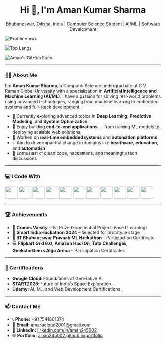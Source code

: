 <h1 align="center">Hi 👋, I'm Aman Kumar Sharma</h1>
<p align="center">Bhubaneswar, Odisha, India | Computer Science Student | AI/ML | Software Development </p>

![Profile Views](https://komarev.com/ghpvc/?username=aman245002&label=Profile%20views&color=0e75b6&style=flat)

![Top Langs](https://github-readme-stats.vercel.app/api/top-langs/?username=aman245002&layout=compact&theme=default)

![Aman's GitHub Stats](https://github-readme-stats.vercel.app/api?username=aman245002&show_icons=true&theme=tokyonight)



---

### 👨‍💻 About Me

I'm **Aman Kumar Sharma**, a Computer Science undergraduate at C.V. Raman Global University with a specialization in **Artificial Intelligence and Machine Learning (AI/ML)**. I have a passion for solving real-world problems using advanced technologies, ranging from machine learning to embedded systems and full-stack development.

- 🔭 Currently exploring advanced topics in **Deep Learning**, **Predictive Modeling**, and **System Optimization**
- 🚀 Enjoy building **end-to-end applications** — from training ML models to deploying scalable web solutions
- 🤖 Worked on **real-time embedded systems** and **automation platforms**
- 💡 Aim to drive impactful change in domains like **healthcare**, **education**, and **automation**
- 🧠 Enthusiast of clean code, hackathons, and meaningful tech discussions

---

### 💻 I Code With

<div align="left">
  <img src="https://cdn.jsdelivr.net/gh/devicons/devicon/icons/c/c-original.svg" height="40" />
  <img src="https://cdn.jsdelivr.net/gh/devicons/devicon/icons/cplusplus/cplusplus-original.svg" height="40" />
  <img src="https://cdn.jsdelivr.net/gh/devicons/devicon/icons/java/java-original.svg" height="40" />
  <img src="https://cdn.jsdelivr.net/gh/devicons/devicon/icons/python/python-original.svg" height="40" />
  <img src="https://cdn.jsdelivr.net/gh/devicons/devicon/icons/javascript/javascript-original.svg" height="40" />
  <img src="https://cdn.jsdelivr.net/gh/devicons/devicon/icons/html5/html5-original.svg" height="40" />
  <img src="https://cdn.jsdelivr.net/gh/devicons/devicon/icons/css3/css3-original.svg" height="40" />
  <img src="https://cdn.jsdelivr.net/gh/devicons/devicon/icons/react/react-original.svg" height="40" />
  <img src="https://cdn.jsdelivr.net/gh/devicons/devicon/icons/nodejs/nodejs-original.svg" height="40" />
  <img src="https://cdn.jsdelivr.net/gh/devicons/devicon/icons/mysql/mysql-original.svg" height="40" />
  <img src="https://cdn.jsdelivr.net/gh/devicons/devicon/icons/mongodb/mongodb-original.svg" height="40" />
</div>

---

### 🏆 Achievements

- 🏅 **Cranes Varsity** – 1st Prize (Experiential Project-Based Learning)  
- 🌟 **Smart India Hackathon 2024** – Selected for prototype stage  
- 🤖 **IIT Bhubaneswar Pravaah ML Hackathon** – Participation Certificate
- 💻 **Flipkart Grid 6.0**, **Amazon HackOn**, **Tata Challenges**, **GeeksforGeeks Algo Arena** – Participation Certificates

---

### 📜 Certifications

- **Google Cloud**: Foundations of Generative AI  
- **START2025**: Future of India’s Space Exploration  
- **Udemy**: AI, ML, and Web Development Certifications  

---

### 📫 Contact Me

- 📞 **Phone:** +91 7541801374  
- 📧 **Email:** [amanacloud2001@gmail.com](mailto:amanacloud2001@gmail.com)  
- 💼 **LinkedIn:** [linkedin.com/in/aman245002](https://linkedin.com/in/aman245002)  
- 🌐 **Portfolio:** [aman245002.github.io/portfolio](https://aman245002.github.io/portfolio)



